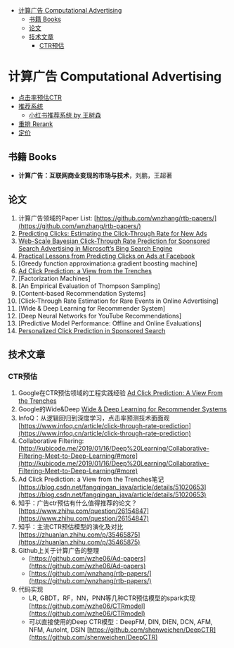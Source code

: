 - [计算广告 Computational Advertising](#计算广告-computational-advertising)
  - [书籍 Books](#书籍-books)
  - [论文](#论文)
  - [技术文章](#技术文章)
    - [CTR预估](#ctr预估)


# 计算广告 Computational Advertising

- [点击率预估CTR](./md/ctr_model.md)
- [推荐系统](./md/recomender.md)
  - [小红书推荐系统 by 王树森](https://github.com/wangshusen/RecommenderSystem/tree/main)
- [重排 Rerank](./md/rerank.md)
- [定价](./md/pricing.md)


## 书籍 Books 

- **计算广告：互联网商业变现的市场与技术**，刘鹏，王超著

## 论文

1. 计算广告领域的Paper List: [https://github.com/wnzhang/rtb-papers/](https://github.com/wnzhang/rtb-papers/)
2. [Predicting Clicks: Estimating the Click-Through Rate for New Ads](./papers/PredictingClicks.md)
3. [Web-Scale Bayesian Click-Through Rate Prediction for Sponsored Search Advertising in Microsoft’s Bing Search Engine](./papers/BayesianCTR.md)
4. [Practical Lessons from Predicting Clicks on Ads at Facebook](./papers/PracticalFacebook.md)
5. [Greedy function approximation:a gradient boosting machine]
6. [Ad Click Prediction: a View from the Trenches](./papers/AdClickPrediction_Google_KDD2013.md)
7. [Factorization Machines]
8. [An Empirical Evaluation of Thompson Sampling]
9. [Content-based Recommendation Systems]
10. [Click-Through Rate Estimation for Rare Events in Online Advertising]
11. [Wide & Deep Learning for Recommender System]
12. [Deep Neural Networks for YouTube Recommendations]
13. [Predictive Model Performance: Offline and Online Evaluations]
14. [Personalized Click Prediction in Sponsored Search](./papers/coec.md)


## 技术文章 

### CTR预估

1. Google在CTR预估领域的工程实践经验 [Ad Click Prediction: A View From the Trenches](papers/AdClickPrediction_Google_KDD2013.md)
2. Google的Wide&Deep [Wide & Deep Learning for Recommender Systems](papers/Wide_Deep.md)
3. InfoQ：从逻辑回归到深度学习，点击率预测技术面面观 [https://www.infoq.cn/article/click-through-rate-prediction](https://www.infoq.cn/article/click-through-rate-prediction)
4. Collaborative Filtering: [http://kubicode.me/2019/01/16/Deep%20Learning/Collaborative-Filtering-Meet-to-Deep-Learning/#more](http://kubicode.me/2019/01/16/Deep%20Learning/Collaborative-Filtering-Meet-to-Deep-Learning/#more)
5.  Ad Click Prediction: a View from the Trenches笔记[https://blog.csdn.net/fangqingan_java/article/details/51020653](https://blog.csdn.net/fangqingan_java/article/details/51020653)
6. 知乎：广告ctr预估有什么值得推荐的论文？[https://www.zhihu.com/question/26154847](https://www.zhihu.com/question/26154847)
7. 知乎：主流CTR预估模型的演化及对比 [https://zhuanlan.zhihu.com/p/35465875](https://zhuanlan.zhihu.com/p/35465875)
8. Github上关于计算广告的整理
    - [https://github.com/wzhe06/Ad-papers](https://github.com/wzhe06/Ad-papers)
    - [https://github.com/wnzhang/rtb-papers/](https://github.com/wnzhang/rtb-papers/)
9. 代码实现
    - LR, GBDT，RF，NN，PNN等几种CTR预估模型的spark实现 [https://github.com/wzhe06/CTRmodel](https://github.com/wzhe06/CTRmodel)
    - 可以直接使用的Deep CTR模型：DeepFM, DIN, DIEN, DCN, AFM, NFM, AutoInt, DSIN [https://github.com/shenweichen/DeepCTR](https://github.com/shenweichen/DeepCTR)